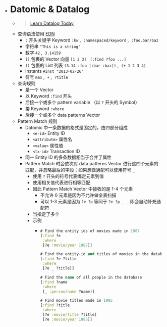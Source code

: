 - # Datomic & Datalog
	- > [Learn Datalog Today](http://www.learndatalogtoday.org/)
	- 查询语法使用 [EDN](http://edn-format.org/)
		- `:` 开头关键字 Keyword `:kw` ,  `:namespaced/keyword` ,  `:foo.bar/baz`
		- 字符串 `"This is a string"`
		- 数字 `42` ,  `3.14159`
		- `[]` 包裹的 Vector 向量 `[1 2 3]`   `[:find ?foo ...]`
		- `()` 包裹的 List 列表 `(3.14 :foo [:bar :baz])` ,  `(+ 1 2 3 4)`
		- Instants `#inst "2013-02-26"`
		- 符号 `max` ,  `+` ,  `?title`
	- 查询规则
		- 是一个 Vector
		- 以 Keyword `:find` 开头
		- 后接一个或多个 pattern variable （以 `?` 开头的 Symbol）
		- 接 Keyword `:where`
		- 后接一个或多个 data patterns Vector
	- Pattern Match 规则
		- Datomic 中一条数据的格式是固定的，由四部分组成
			- `<e-id>` Entity ID
			- `<attribute>` 属性名
			- `<value>` 属性值
			- `<tx-id>` Transaction ID
		- 同一 Entity ID 的多条数据相当于合并了属性
		- Pattern Match 时会依次对 data patterns Vector 进行这四个元素的匹配，并忽略最后的字段；如果想做通配可以使用符号 `_`
			- 使用 `?` 开头的符号代表绑定元素到值
			- 使用相关值代表进行相等匹配
			- 因此 Pattern Match Vector 中接收的是 1-4 个元素
				- 不允许 0 元素是因为不允许做全表扫描
				- 可以 1-3 元素是因为 `?e ?p` 等同于 `?e ?p _ _` 即会自动补充通配符
			- 当指定了多个
			- 示例
				- ```clojure
				  # Find the entity ids of movies made in 1987
				  [:find ?e
				   :where
				   [?e :movie/year 1987]]
				  
				  # Find the entity-id and titles of movies in the database
				  [:find ?e ?title
				   :where
				   [?e _ ?title]]
				  
				  # Find the name of all people in the database
				  [:find ?name
				   :where
				   [_ :person/name ?name]]
				  
				  # Find movie titles made in 1985
				  [:find ?title
				   :where
				   [?e :movie/title ?title]
				   [?e :movie/year 1985]]
				  ```
